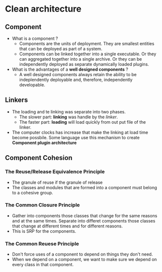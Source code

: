 # Clean architecture
## Component
- What is a component ?
    - Components are the units of deployment. They are smallest entities that can be deployed as part of a system.
    - Components can be linked together into a single executable. Or they can aggregated together into a single archive. Or they can be independently deployed as separate dynamically loaded plugins.
- What is the advantages of a **well designed components** ?
    - A well designed components always retain the ability to be indeplendently deployable and, therefore, independently developable.
## Linkers
- The loading and te linking was separate into two phases.
    - The slower part: **linking** was handle by the *linker*.
    - The faster part: **loading** will load quickly from out put file of the linker.
- The computer clocks has increase that make the linking at load time become possbile. Some language use this mechanism to create **Component plugin architecture**

## Component Cohesion
### The Reuse/Release Equivalence Principle
- The granule of reuse if the granule of release
- The classes and modules that are formed into a component must belong to a cohesive group.
### The Common Closure Principle
- Gather into components those classes that change for the same reasons and at the same times. Separate into differet components those classes that change at different times and for different reasons.
- This is SRP for the components.
### The Common Reuese Principle
- Don't force uses of a component to depend on things they don't need.
- When we depend on a component, we want to make sure we depend on every class in that component. 